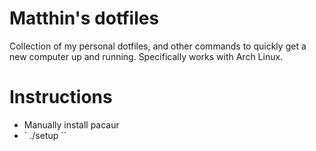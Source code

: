 Matthin's dotfiles
===============
Collection of my personal dotfiles, and other commands to quickly get a new
computer up and running. Specifically works with Arch Linux.

Instructions
==============
* Manually install pacaur
* ` ./setup ``
